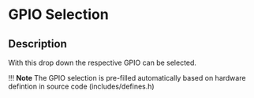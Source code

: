 # GPIO Selection

## Description

With this drop down the respective GPIO can be selected.

!!! __Note__
    The GPIO selection is pre-filled automatically based on hardware defintion
    in source code (includes/defines.h)
